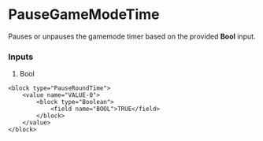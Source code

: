 # PauseGameModeTime

Pauses or unpauses the gamemode timer based on the provided **Bool** input.

### Inputs

1. Bool

```blockly
<block type="PauseRoundTime">
    <value name="VALUE-0">
        <block type="Boolean">
            <field name="BOOL">TRUE</field>
        </block>
    </value>
</block>
```
